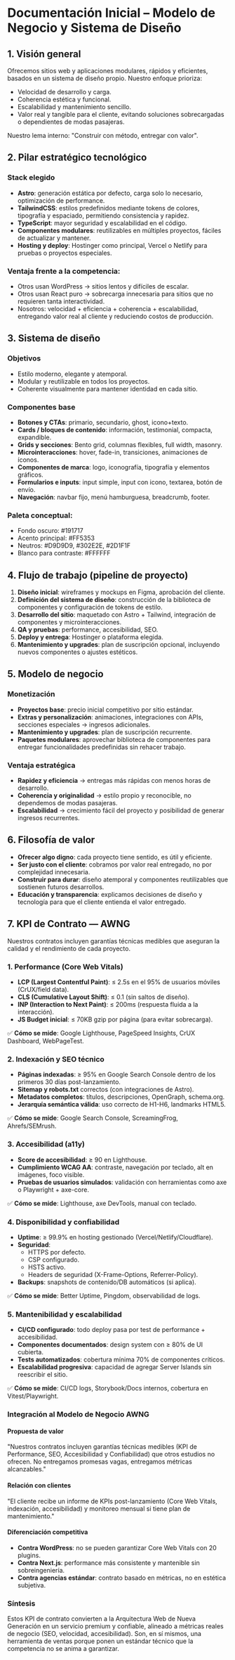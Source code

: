 # Documentación Inicial – Modelo de Negocio y Sistema de Diseño

## 1. Visión general

Ofrecemos sitios web y aplicaciones modulares, rápidos y eficientes, basados en un sistema de diseño propio. Nuestro enfoque prioriza:

- Velocidad de desarrollo y carga.
- Coherencia estética y funcional.
- Escalabilidad y mantenimiento sencillo.
- Valor real y tangible para el cliente, evitando soluciones sobrecargadas o dependientes de modas pasajeras.

Nuestro lema interno: "Construir con método, entregar con valor".

## 2. Pilar estratégico tecnológico

### Stack elegido

- **Astro**: generación estática por defecto, carga solo lo necesario, optimización de performance.
- **TailwindCSS**: estilos predefinidos mediante tokens de colores, tipografía y espaciado, permitiendo consistencia y rapidez.
- **TypeScript**: mayor seguridad y escalabilidad en el código.
- **Componentes modulares**: reutilizables en múltiples proyectos, fáciles de actualizar y mantener.
- **Hosting y deploy**: Hostinger como principal, Vercel o Netlify para pruebas o proyectos especiales.

### Ventaja frente a la competencia:

- Otros usan WordPress → sitios lentos y difíciles de escalar.
- Otros usan React puro → sobrecarga innecesaria para sitios que no requieren tanta interactividad.
- Nosotros: velocidad + eficiencia + coherencia + escalabilidad, entregando valor real al cliente y reduciendo costos de producción.

## 3. Sistema de diseño

### Objetivos

- Estilo moderno, elegante y atemporal.
- Modular y reutilizable en todos los proyectos.
- Coherente visualmente para mantener identidad en cada sitio.

### Componentes base

- **Botones y CTAs**: primario, secundario, ghost, icono+texto.
- **Cards / bloques de contenido**: información, testimonial, compacta, expandible.
- **Grids y secciones**: Bento grid, columnas flexibles, full width, masonry.
- **Microinteracciones**: hover, fade-in, transiciones, animaciones de íconos.
- **Componentes de marca**: logo, iconografía, tipografía y elementos gráficos.
- **Formularios e inputs**: input simple, input con icono, textarea, botón de envío.
- **Navegación**: navbar fijo, menú hamburguesa, breadcrumb, footer.

### Paleta conceptual:

- Fondo oscuro: #191717
- Acento principal: #FF5353
- Neutros: #D9D9D9, #302E2E, #2D1F1F
- Blanco para contraste: #FFFFFF

## 4. Flujo de trabajo (pipeline de proyecto)

1. **Diseño inicial**: wireframes y mockups en Figma, aprobación del cliente.
2. **Definición del sistema de diseño**: construcción de la biblioteca de componentes y configuración de tokens de estilo.
3. **Desarrollo del sitio**: maquetado con Astro + Tailwind, integración de componentes y microinteracciones.
4. **QA y pruebas**: performance, accesibilidad, SEO.
5. **Deploy y entrega**: Hostinger o plataforma elegida.
6. **Mantenimiento y upgrades**: plan de suscripción opcional, incluyendo nuevos componentes o ajustes estéticos.

## 5. Modelo de negocio

### Monetización

- **Proyectos base**: precio inicial competitivo por sitio estándar.
- **Extras y personalización**: animaciones, integraciones con APIs, secciones especiales → ingresos adicionales.
- **Mantenimiento y upgrades**: plan de suscripción recurrente.
- **Paquetes modulares**: aprovechar biblioteca de componentes para entregar funcionalidades predefinidas sin rehacer trabajo.

### Ventaja estratégica

- **Rapidez y eficiencia** → entregas más rápidas con menos horas de desarrollo.
- **Coherencia y originalidad** → estilo propio y reconocible, no dependemos de modas pasajeras.
- **Escalabilidad** → crecimiento fácil del proyecto y posibilidad de generar ingresos recurrentes.

## 6. Filosofía de valor

- **Ofrecer algo digno**: cada proyecto tiene sentido, es útil y eficiente.
- **Ser justo con el cliente**: cobramos por valor real entregado, no por complejidad innecesaria.
- **Construir para durar**: diseño atemporal y componentes reutilizables que sostienen futuros desarrollos.
- **Educación y transparencia**: explicamos decisiones de diseño y tecnología para que el cliente entienda el valor entregado.

## 7. KPI de Contrato — AWNG

Nuestros contratos incluyen garantías técnicas medibles que aseguran la calidad y el rendimiento de cada proyecto.

### 1. Performance (Core Web Vitals)

- **LCP (Largest Contentful Paint)**: ≤ 2.5s en el 95% de usuarios móviles (CrUX/field data).
- **CLS (Cumulative Layout Shift)**: ≤ 0.1 (sin saltos de diseño).
- **INP (Interaction to Next Paint)**: ≤ 200ms (respuesta fluida a la interacción).
- **JS Budget inicial**: ≤ 70KB gzip por página (para evitar sobrecarga).

✅ **Cómo se mide**: Google Lighthouse, PageSpeed Insights, CrUX Dashboard, WebPageTest.

### 2. Indexación y SEO técnico

- **Páginas indexadas**: ≥ 95% en Google Search Console dentro de los primeros 30 días post-lanzamiento.
- **Sitemap y robots.txt** correctos (con integraciones de Astro).
- **Metadatos completos**: títulos, descripciones, OpenGraph, schema.org.
- **Jerarquía semántica válida**: uso correcto de H1-H6, landmarks HTML5.

✅ **Cómo se mide**: Google Search Console, ScreamingFrog, Ahrefs/SEMrush.

### 3. Accesibilidad (a11y)

- **Score de accesibilidad**: ≥ 90 en Lighthouse.
- **Cumplimiento WCAG AA**: contraste, navegación por teclado, alt en imágenes, foco visible.
- **Pruebas de usuarios simulados**: validación con herramientas como axe o Playwright + axe-core.

✅ **Cómo se mide**: Lighthouse, axe DevTools, manual con teclado.

### 4. Disponibilidad y confiabilidad

- **Uptime**: ≥ 99.9% en hosting gestionado (Vercel/Netlify/Cloudflare).
- **Seguridad**:
  - HTTPS por defecto.
  - CSP configurado.
  - HSTS activo.
  - Headers de seguridad (X-Frame-Options, Referrer-Policy).
- **Backups**: snapshots de contenido/DB automáticos (si aplica).

✅ **Cómo se mide**: Better Uptime, Pingdom, observabilidad de logs.

### 5. Mantenibilidad y escalabilidad

- **CI/CD configurado**: todo deploy pasa por test de performance + accesibilidad.
- **Componentes documentados**: design system con ≥ 80% de UI cubierta.
- **Tests automatizados**: cobertura mínima 70% de componentes críticos.
- **Escalabilidad progresiva**: capacidad de agregar Server Islands sin reescribir el sitio.

✅ **Cómo se mide**: CI/CD logs, Storybook/Docs internos, cobertura en Vitest/Playwright.

### Integración al Modelo de Negocio AWNG

#### Propuesta de valor
"Nuestros contratos incluyen garantías técnicas medibles (KPI de Performance, SEO, Accesibilidad y Confiabilidad) que otros estudios no ofrecen. No entregamos promesas vagas, entregamos métricas alcanzables."

#### Relación con clientes
"El cliente recibe un informe de KPIs post-lanzamiento (Core Web Vitals, indexación, accesibilidad) y monitoreo mensual si tiene plan de mantenimiento."

#### Diferenciación competitiva
- **Contra WordPress**: no se pueden garantizar Core Web Vitals con 20 plugins.
- **Contra Next.js**: performance más consistente y mantenible sin sobreingeniería.
- **Contra agencias estándar**: contrato basado en métricas, no en estética subjetiva.

### Síntesis
Estos KPI de contrato convierten a la Arquitectura Web de Nueva Generación en un servicio premium y confiable, alineado a métricas reales de negocio (SEO, velocidad, accesibilidad). Son, en sí mismos, una herramienta de ventas porque ponen un estándar técnico que la competencia no se anima a garantizar.